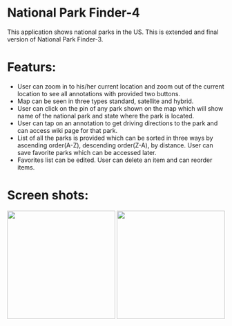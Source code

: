 # National Park Finder-4

This application shows national parks in the US.
This is extended and final version of  National Park Finder-3.

# Featurs:
  - User can zoom in to his/her current location and zoom out of the current location to see all annotations with provided two buttons.
  - Map can be seen in three types standard, satellite and hybrid.
  - User can click on the pin of any park shown on the map which will show name of the national park and state where the park is located.
  - User can tap on an annotation to get driving directions to the park and can access wiki page for that park.
  - List of all the parks is provided which can be sorted in three ways by ascending order(A-Z), descending order(Z-A), by distance. User can save favorite parks which can be accessed later. 
  - Favorites list can be edited. User can delete an item and can reorder items.


# Screen shots:

<img src="https://cloud.githubusercontent.com/assets/17986117/25065447/4fc2ff3c-21de-11e7-8079-cc976d98449e.PNG" width="250">
<img src="https://cloud.githubusercontent.com/assets/17986117/25065451/5745c280-21de-11e7-9a5e-e94413c7616d.PNG" width="250">










